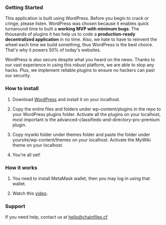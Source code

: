 ### Getting Started
This application is built using WordPress. Before you begin to crack or cringe, please listen. WordPress was chosen because it enables quick turnaround time to built a **working MVP with minimum bugs**. The thousands of plugins it has help us to code a **production-ready decentralized application** in no time. Also, we hate to have to reinvent the wheel each time we build something, thus WordPress is the best choice. That's why it powers 50% of today's websites.

WordPress is also secure despite what you heard on the news. Thanks to our vast experience in using this robust platform, we are able to stop any hacks. Plus, we implement reliable plugins to ensure no hackers can past our security.

### How to install
1. Download [WordPress](https://wordpress.org/download/) and install it on your localhost.

2. Copy the entire files and folders under wp-content/plugins in the repo to your WordPress plugins folder. Activate all the plugins on your localhost, most important is the advanced-classifieds-and-directory-pro-premium plugin.

3. Copy mywiki folder under themes folder and paste the folder under yoursite/wp-content/themes on your localhost. Activate the MyWiki theme on your localhost.

4. You're all set!

### How it works
1. You need to install MetaMask wallet, then you may log in using that wallet.

2. Watch this [video](https://youtu.be/nsnNvw2FmJs).


### Support
If you need help, contact us at hello@chainfiles.cf






 
